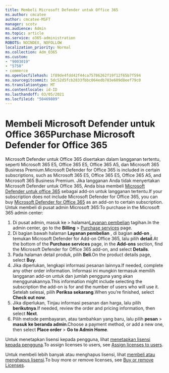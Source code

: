 ```yaml
---
title: Membeli Microsoft Defender untuk Office 365
ms.author: cmcatee
author: cmcatee-MSFT
manager: scotv
ms.audience: Admin
ms.topic: article
ms.service: o365-administration
ROBOTS: NOINDEX, NOFOLLOW
localization_priority: Normal
ms.collection: Adm_O365
ms.custom:
- "9003019"
- "5758"
- commerce
ms.openlocfilehash: 1f89de4fdd42f44ca75786262f19f12f65b7f594
ms.sourcegitcommit: 5dc52d5fcb2833fbbc064edb783e609d8eef79c0
ms.translationtype: MT
ms.contentlocale: id-ID
ms.lasthandoff: 03/05/2021
ms.locfileid: "50469809"
---
```

# <a name="purchase-microsoft-defender-for-office-365"></a><span data-ttu-id="a6d6b-102">Membeli Microsoft Defender untuk Office 365</span><span class="sxs-lookup"><span data-stu-id="a6d6b-102">Purchase Microsoft Defender for Office 365</span></span>

<span data-ttu-id="a6d6b-103">Microsoft Defender untuk Office 365 disertakan dalam langganan tertentu, seperti Microsoft 365 E5, Office 365 E5, Office 365 A5, dan Microsoft 365 Business Premium.</span><span class="sxs-lookup"><span data-stu-id="a6d6b-103">Microsoft Defender for Office 365 is included in certain subscriptions, such as Microsoft 365 E5, Office 365 E5, Office 365 A5, and Microsoft 365 Business Premium.</span></span> <span data-ttu-id="a6d6b-104">Jika langganan Anda tidak menyertakan Microsoft Defender untuk Office 365, Anda bisa membeli [Microsoft Defender untuk office 365](https:/www.microsoft.com/microsoft-365/exchange/advance-threat-protection?market=um#office-ProductsCompare-785zwzq) sebagai add-on untuk langganan tertentu.</span><span class="sxs-lookup"><span data-stu-id="a6d6b-104">If your subscription does not include Microsoft Defender for Office 365, you can buy [Microsoft Defender for Office 365](https:/www.microsoft.com/microsoft-365/exchange/advance-threat-protection?market=um#office-ProductsCompare-785zwzq) as an add-on to certain subscription.</span></span> <span data-ttu-id="a6d6b-105">Untuk membeli di pusat admin Microsoft 365:</span><span class="sxs-lookup"><span data-stu-id="a6d6b-105">To purchase in the Microsoft 365 admin center:</span></span>

1. <span data-ttu-id="a6d6b-106">Di pusat admin, masuk ke   >  halaman[Layanan pembelian](https://go.microsoft.com/fwlink/p/?linkid=868433) tagihan.</span><span class="sxs-lookup"><span data-stu-id="a6d6b-106">In the admin center, go to the **Billing** > [Purchase services](https://go.microsoft.com/fwlink/p/?linkid=868433) page.</span></span>
2. <span data-ttu-id="a6d6b-107">Di bagian bawah halaman **Layanan pembelian** , di bagian **add-on** , temukan Microsoft Defender for Add-on Office 365, lalu pilih **detail**.</span><span class="sxs-lookup"><span data-stu-id="a6d6b-107">At the bottom of the **Purchase services** page, in the **Add-ons** section, find the Microsoft Defender for Office 365 add-on, and select **Details**.</span></span>
3. <span data-ttu-id="a6d6b-108">Pada halaman detail produk, pilih **Beli**.</span><span class="sxs-lookup"><span data-stu-id="a6d6b-108">On the product details page, select **Buy**.</span></span>
4. <span data-ttu-id="a6d6b-109">Jika diperlukan, lengkapi informasi pesanan lainnya.</span><span class="sxs-lookup"><span data-stu-id="a6d6b-109">If needed, complete any other order information.</span></span> <span data-ttu-id="a6d6b-110">Informasi ini mungkin termasuk memilih langganan add-on untuk dan jumlah pengguna yang akan menggunakannya.</span><span class="sxs-lookup"><span data-stu-id="a6d6b-110">This information might include selecting the subscription the add-on is for and the number of users who will use it.</span></span> <span data-ttu-id="a6d6b-111">Setelah selesai, pilih **Periksa sekarang**.</span><span class="sxs-lookup"><span data-stu-id="a6d6b-111">When you’re finished, select **Check out now**.</span></span>
5. <span data-ttu-id="a6d6b-112">Jika diperlukan, Tinjau informasi pesanan dan harga, lalu pilih **berikutnya**.</span><span class="sxs-lookup"><span data-stu-id="a6d6b-112">If needed, review the order and pricing information, then select **Next**.</span></span>
6. <span data-ttu-id="a6d6b-113">Pilih metode pembayaran, atau tambahkan yang baru, lalu pilih **pesan**  >  **masuk ke beranda admin**.</span><span class="sxs-lookup"><span data-stu-id="a6d6b-113">Choose a payment method, or add a new one, then select **Place order** > **Go to Admin Home**.</span></span>

<span data-ttu-id="a6d6b-114">Untuk menetapkan lisensi kepada pengguna, lihat [menetapkan lisensi kepada pengguna](https://docs.microsoft.com/microsoft-365/admin/manage/assign-licenses-to-users?view=o365-worldwide).</span><span class="sxs-lookup"><span data-stu-id="a6d6b-114">To assign licenses to users, see [Assign licenses to users](https://docs.microsoft.com/microsoft-365/admin/manage/assign-licenses-to-users?view=o365-worldwide).</span></span>

<span data-ttu-id="a6d6b-115">Untuk membeli lebih banyak atau menghapus lisensi, lihat [membeli atau menghapus lisensi](https://docs.microsoft.com/microsoft-365/commerce/licenses/buy-licenses#buy-or-remove-licenses-for-your-business-subscription).</span><span class="sxs-lookup"><span data-stu-id="a6d6b-115">To buy more or remove licenses, see [Buy or remove Licenses](https://docs.microsoft.com/microsoft-365/commerce/licenses/buy-licenses#buy-or-remove-licenses-for-your-business-subscription).</span></span>